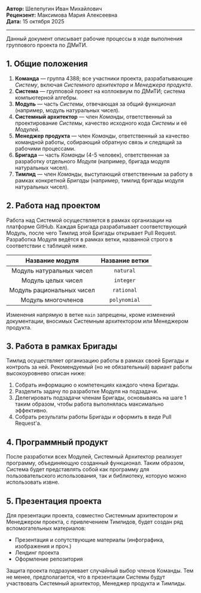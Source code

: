 **Автор:** Шелепугин Иван Михайлович  
**Рецензент:** Максимова Мария Алексеевна  
**Дата:** 15 октября 2025

---

Данный документ описывает рабочие процессы в ходе выполнения группового проекта
по ДМиТИ.


## 1. Общие положения

1. **Команда** — группа 4388; все участники проекта, разрабатывающие _Систему_,
   включая _Системного архитектора_ и _Менеджера продукта_.
2. **Система** — групповой проект на коллоквиум по ДМиТИ; система компьютерной
   алгебры.
3. **Модуль** — часть _Системы_, отвечающая за общий функционал (например,
   модуль натуральных чисел).
4. **Системный архитектор** — член _Команды_, ответственный за проектирование
   _Системы_, качество исходного кода _Системы_ и её _Модулей_.
5. **Менеджер продукта** — член _Команды_, ответственный за качество командной
   работы, собирающий обратную связь и следящий за рабочими процессами.
6. **Бригада** — часть _Команды_ (4-5 человек), ответственная за разработку
   отдельного _Модуля_ (например, бригада модуля натуральных чисел).
7. **Тимлид** — член _Команды_, выступающий ответственным за работу в рамках
   конкретной _Бригады_ (например, тимлид бригады модуля натуральных чисел).


## 2. Работа над проектом

Работа над Системой осуществляется в рамках организации на платформе GitHub.
Каждая Бригада разрабатывает соответствующий Модуль, после чего Тимлид этой
Бригады открывает Pull Request. Разработка Модуля ведётся в рамках ветки,
названной строго в соответствии с таблицей ниже.

|      Название модуля      | Название ветки |
| :-----------------------: | :------------: |
| Модуль натуральных чисел  |   `natural`    |
|    Модуль целых чисел     |   `integer`    |
| Модуль рациональных чисел |   `rational`   |
|    Модуль многочленов     |  `polynomial`  |

Изменения напрямую в ветке `main` запрещены, кроме изменений документации,
вносимых Системным архитектором или Менеджером продукта.


## 3. Работа в рамках Бригады

Тимлид осуществляет организацию работы в рамках своей Бригады и контроль за
ней. Рекомендуемый (но не обязательный) вариант работы высокоуровнево описан
ниже:

1. Собрать информацию о компетенциях каждого члена Бригады.
2. Разделить задачу по разработке Модуля на подзадачи.
3. Делегировать подзадачи членам Бригады, основываясь на шаге 1 таким образом,
   чтобы работа выполнялась максимально эффективно.
4. Собрать результаты работы Бригады и оформить в виде Pull Request'а.


## 4. Программный продукт

После разработки всех Модулей, Системный Архитектор реализует программу,
объединяющую созданный функционал. Таким образом, Система будет представлять
собой как программу для пользовательского использования, так и библиотеку,
которую можно использовать извне.


## 5. Презентация проекта

Для презентации проекта, совместно Системным архитектором и Менеджером проекта,
с привлечением Тимлидов, будет создан ряд вспомогательных материалов:

- Презентация и сопутствующие материалы (инфографика, изображения и проч.)
- Лендинг проекта
- Оформление репозитория

Защита проекта подразумевает случайный выбор членов Команды. Тем не менее,
предполагается, что в презентации Системы будут участвовать Системный
архитектор, Менеджер продукта и Тимлиды.
